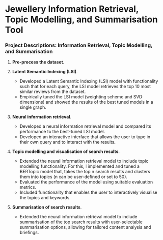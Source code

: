 # **Jewellery Information Retrieval, Topic Modelling, and Summarisation Tool**


### Project Descriptions: Information Retrieval, Topic Modelling, and Summarisation

1. **Pre-process the dataset**. 
2. **Latent Semantic Indexing (LSI)**. 
    * Developed a Latent Semantic Indexing (LSI) model with functionality such that for each query, the LSI model retrieves the top 10 most similar reviews from the dataset. 
    * Empirically tuned the LSI model (weighting scheme and SVD dimensions) and showed the results of the best tuned models in a single graph. 
    
3. **Neural information retrieval**.
    * Developed a neural information retrieval model and compared its performance to the best-tuned LSI model. 
    * Developed an interactive interface that allows the user to type in their own query and to interact with the results.

4. **Topic modelling and visualisation of search results**.
    * Extended the neural information retrieval model to include topic modelling functionality. For this, I implemented and tuned a BERTopic model that, takes the top n search results and clusters them into topics (n can be user-defined or set to 50).
    * Evaluated the performance of the model using suitable evaluation metrics. 
    * Included functionality that enables the user to interactively visualise the topics and keywords.


5. **Summarisation of search results**.
    * Extended the neural information retrieval model to include summarisation of the top search results with user-selectable summarisation options, allowing for tailored content analysis and briefings.

